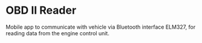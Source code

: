 
# OBD II Reader

Mobile app to communicate with vehicle via Bluetooth interface ELM327, for reading data from the engine control unit.

